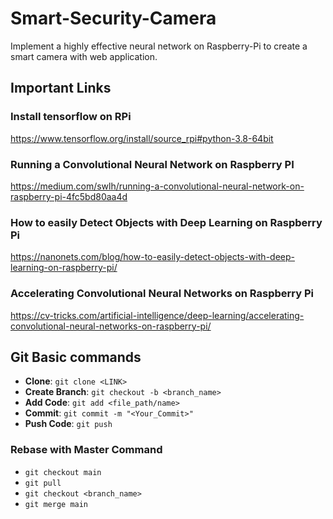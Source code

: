 # Smart-Security-Camera
Implement a highly effective neural network on Raspberry-Pi to create a smart camera with web application.

## Important Links
### Install tensorflow on RPi
  https://www.tensorflow.org/install/source_rpi#python-3.8-64bit
### Running a Convolutional Neural Network on Raspberry PI
  https://medium.com/swlh/running-a-convolutional-neural-network-on-raspberry-pi-4fc5bd80aa4d
### How to easily Detect Objects with Deep Learning on Raspberry Pi
  https://nanonets.com/blog/how-to-easily-detect-objects-with-deep-learning-on-raspberry-pi/
### Accelerating Convolutional Neural Networks on Raspberry Pi
  https://cv-tricks.com/artificial-intelligence/deep-learning/accelerating-convolutional-neural-networks-on-raspberry-pi/
### 

## Git Basic commands

* __Clone__:          ```git clone <LINK>```
* __Create Branch__:  ```git checkout -b <branch_name>```
* __Add Code__:       ```git add <file_path/name>```         
* __Commit__:         ```git commit -m "<Your_Commit>"```
* __Push Code__:      ```git push```

### Rebase with Master Command
* ```git checkout main```
* ```git pull```
* ```git checkout <branch_name>```
* ```git merge main```
